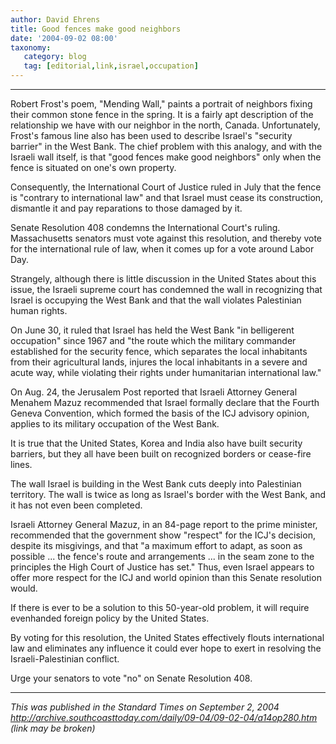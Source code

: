 ```yaml
---
author: David Ehrens
title: Good fences make good neighbors
date: '2004-09-02 08:00'
taxonomy:
   category: blog
   tag: [editorial,link,israel,occupation]
---
```

---

Robert Frost's poem, "Mending Wall," paints a portrait of neighbors fixing their common stone fence in the spring. It is a fairly apt description of the relationship we have with our neighbor in the north, Canada. Unfortunately, Frost's famous line also has been used to describe Israel's "security barrier" in the West Bank. The chief problem with this analogy, and with the Israeli wall itself, is that "good fences make good neighbors" only when the fence is situated on one's own property.

Consequently, the International Court of Justice ruled in July that the fence is "contrary to international law" and that Israel must cease its construction, dismantle it and pay reparations to those damaged by it.

Senate Resolution 408 condemns the International Court's ruling. Massachusetts senators must vote against this resolution, and thereby vote for the international rule of law, when it comes up for a vote around Labor Day.

Strangely, although there is little discussion in the United States about this issue, the Israeli supreme court has condemned the wall in recognizing that Israel is occupying the West Bank and that the wall violates Palestinian human rights.

On June 30, it ruled that Israel has held the West Bank "in belligerent occupation" since 1967 and "the route which the military commander established for the security fence, which separates the local inhabitants from their agricultural lands, injures the local inhabitants in a severe and acute way, while violating their rights under humanitarian international law."

On Aug. 24, the Jerusalem Post reported that Israeli Attorney General Menahem Mazuz recommended that Israel formally declare that the Fourth Geneva Convention, which formed the basis of the ICJ advisory opinion, applies to its military occupation of the West Bank.

It is true that the United States, Korea and India also have built security barriers, but they all have been built on recognized borders or cease-fire lines.

The wall Israel is building in the West Bank cuts deeply into Palestinian territory. The wall is twice as long as Israel's border with the West Bank, and it has not even been completed.

Israeli Attorney General Mazuz, in an 84-page report to the prime minister, recommended that the government show "respect" for the ICJ's decision, despite its misgivings, and that "a maximum effort to adapt, as soon as possible ... the fence's route and arrangements ... in the seam zone to the principles the High Court of Justice has set." Thus, even Israel appears to offer more respect for the ICJ and world opinion than this Senate resolution would.

If there is ever to be a solution to this 50-year-old problem, it will require evenhanded foreign policy by the United States.

By voting for this resolution, the United States effectively flouts international law and eliminates any influence it could ever hope to exert in resolving the Israeli-Palestinian conflict.

Urge your senators to vote "no" on Senate Resolution 408.

-----

*This was published in the Standard Times on September 2, 2004*<br>
*<http://archive.southcoasttoday.com/daily/09-04/09-02-04/a14op280.htm>*<br>
*(link may be broken)*
